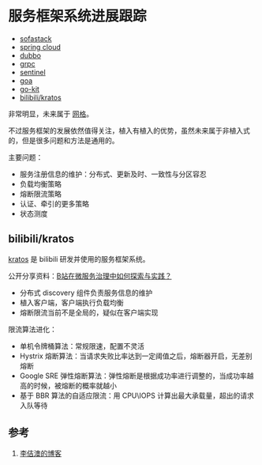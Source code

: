 <!-- toc -->
# 服务框架系统进展跟踪

* [sofastack](https://www.sofastack.tech/)
* [spring cloud](https://spring.io/)
* [dubbo](https://dubbo.apache.org/en-us/)
* [grpc](https://grpc.io/)
* [sentinel](https://github.com/alibaba/Sentinel)
* [goa](https://goa.design/design/overview/)
* [go-kit](https://github.com/go-kit/kit)
* [bilibili/kratos](https://github.com/bilibili/kratos)

非常明显，未来属于 [网格](./mesh.md)。

不过服务框架的发展依然值得关注，植入有植入的优势，虽然未来属于非植入式的，但是很多问题和方法是通用的。

主要问题：

* 服务注册信息的维护：分布式、更新及时、一致性与分区容忍
* 负载均衡策略
* 熔断限流策略
* 认证、牵引的更多策略
* 状态测度

## bilibili/kratos

[kratos](https://github.com/bilibili/kratos) 是 bilibili 研发并使用的服务框架系统。

公开分享资料：[B站在微服务治理中如何探索与实践？](https://mp.weixin.qq.com/s/OAjcQdQxQzTRRv6q52JPNg)

* 分布式 discovery 组件负责服务信息的维护
* 植入客户端，客户端执行负载均衡
* 熔断限流当前不是全局的，疑似在客户端实现

限流算法进化：

* 单机令牌桶算法：常规限速，配置不灵活
* Hystrix 熔断算法：当请求失败比率达到一定阈值之后，熔断器开启，无差别熔断
* Google SRE 弹性熔断算法：弹性熔断是根据成功率进行调整的，当成功率越高的时候，被熔断的概率就越小 
* 基于 BBR 算法的自适应限流：用 CPU\IOPS 计算出最大承载量，超出的请求入队等待

## 参考

1. [李佶澳的博客][1]

[1]: https://www.lijiaocn.com "李佶澳的博客"
